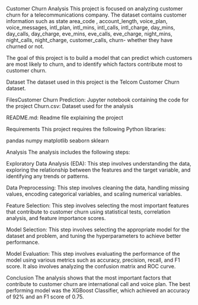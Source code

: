 Customer Churn Analysis
This project is focused on analyzing customer churn for a telecommunications company. The dataset contains customer information such as state	area_code , 
account_length, voice_plan,	voice_messages,	intl_plan, intl_mins, intl_calls, intl_charge, day_mins, day_calls, day_charge, eve_mins, eve_calls,	eve_charge,	night_mins,
night_calls,	night_charge,	customer_calls,	churn- whether they have churned or not.

The goal of this project is to build a model that can predict which customers are most likely to churn, and to identify which factors contribute 
most to customer churn.

Dataset
The dataset used in this project is the Telcom Customer Churn dataset. 

FilesCustomer Churn Prediction: Jupyter notebook containing the code for the project
Churn.csv: Dataset used for the analysis

README.md: Readme file explaining the project

Requirements
This project requires the following Python libraries:

pandas
numpy
matplotlib
seaborn
sklearn

Analysis
The analysis includes the following steps:

Exploratory Data Analysis (EDA): This step involves understanding the data, exploring the relationship between the features and the target variable,
and identifying any trends or patterns.

Data Preprocessing: This step involves cleaning the data, handling missing values, encoding categorical variables, and scaling numerical variables.

Feature Selection: This step involves selecting the most important features that contribute to customer churn using statistical tests, correlation analysis,
and feature importance scores.

Model Selection: This step involves selecting the appropriate model for the dataset and problem, and tuning the hyperparameters to achieve better performance.

Model Evaluation: This step involves evaluating the performance of the model using various metrics such as accuracy, precision, recall, and F1 score.
It also involves analyzing the confusion matrix and ROC curve.

Conclusion
The analysis shows that the most important factors that contribute to customer churn are international call and voice plan. The best performing model was the 
XGBoost Classifier, which achieved an accuracy of 92% and an F1 score of 0.75.
